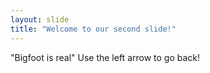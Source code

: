 ```yaml
---
layout: slide
title: "Welcome to our second slide!"
---
```

"Bigfoot is real"
Use the left arrow to go back!
